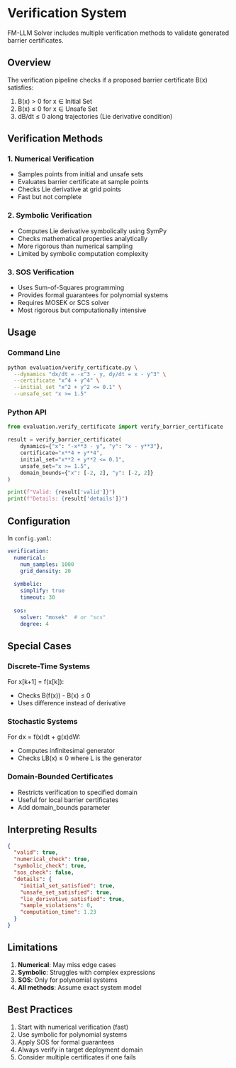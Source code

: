 # Verification System

FM-LLM Solver includes multiple verification methods to validate generated barrier certificates.

## Overview

The verification pipeline checks if a proposed barrier certificate B(x) satisfies:
1. B(x) > 0 for x ∈ Initial Set
2. B(x) ≤ 0 for x ∈ Unsafe Set  
3. dB/dt ≤ 0 along trajectories (Lie derivative condition)

## Verification Methods

### 1. Numerical Verification
- Samples points from initial and unsafe sets
- Evaluates barrier certificate at sample points
- Checks Lie derivative at grid points
- Fast but not complete

### 2. Symbolic Verification
- Computes Lie derivative symbolically using SymPy
- Checks mathematical properties analytically
- More rigorous than numerical sampling
- Limited by symbolic computation complexity

### 3. SOS Verification
- Uses Sum-of-Squares programming
- Provides formal guarantees for polynomial systems
- Requires MOSEK or SCS solver
- Most rigorous but computationally intensive

## Usage

### Command Line
```bash
python evaluation/verify_certificate.py \
  --dynamics "dx/dt = -x^3 - y, dy/dt = x - y^3" \
  --certificate "x^4 + y^4" \
  --initial_set "x^2 + y^2 <= 0.1" \
  --unsafe_set "x >= 1.5"
```

### Python API
```python
from evaluation.verify_certificate import verify_barrier_certificate

result = verify_barrier_certificate(
    dynamics={"x": "-x**3 - y", "y": "x - y**3"},
    certificate="x**4 + y**4",
    initial_set="x**2 + y**2 <= 0.1",
    unsafe_set="x >= 1.5",
    domain_bounds={"x": [-2, 2], "y": [-2, 2]}
)

print(f"Valid: {result['valid']}")
print(f"Details: {result['details']}")
```

## Configuration

In `config.yaml`:
```yaml
verification:
  numerical:
    num_samples: 1000
    grid_density: 20
  
  symbolic:
    simplify: true
    timeout: 30
  
  sos:
    solver: "mosek"  # or "scs"
    degree: 4
```

## Special Cases

### Discrete-Time Systems
For x[k+1] = f(x[k]):
- Checks B(f(x)) - B(x) ≤ 0
- Uses difference instead of derivative

### Stochastic Systems
For dx = f(x)dt + g(x)dW:
- Computes infinitesimal generator
- Checks LB(x) ≤ 0 where L is the generator

### Domain-Bounded Certificates
- Restricts verification to specified domain
- Useful for local barrier certificates
- Add domain_bounds parameter

## Interpreting Results

```json
{
  "valid": true,
  "numerical_check": true,
  "symbolic_check": true,
  "sos_check": false,
  "details": {
    "initial_set_satisfied": true,
    "unsafe_set_satisfied": true,
    "lie_derivative_satisfied": true,
    "sample_violations": 0,
    "computation_time": 1.23
  }
}
```

## Limitations

1. **Numerical**: May miss edge cases
2. **Symbolic**: Struggles with complex expressions
3. **SOS**: Only for polynomial systems
4. **All methods**: Assume exact system model

## Best Practices

1. Start with numerical verification (fast)
2. Use symbolic for polynomial systems
3. Apply SOS for formal guarantees
4. Always verify in target deployment domain
5. Consider multiple certificates if one fails 